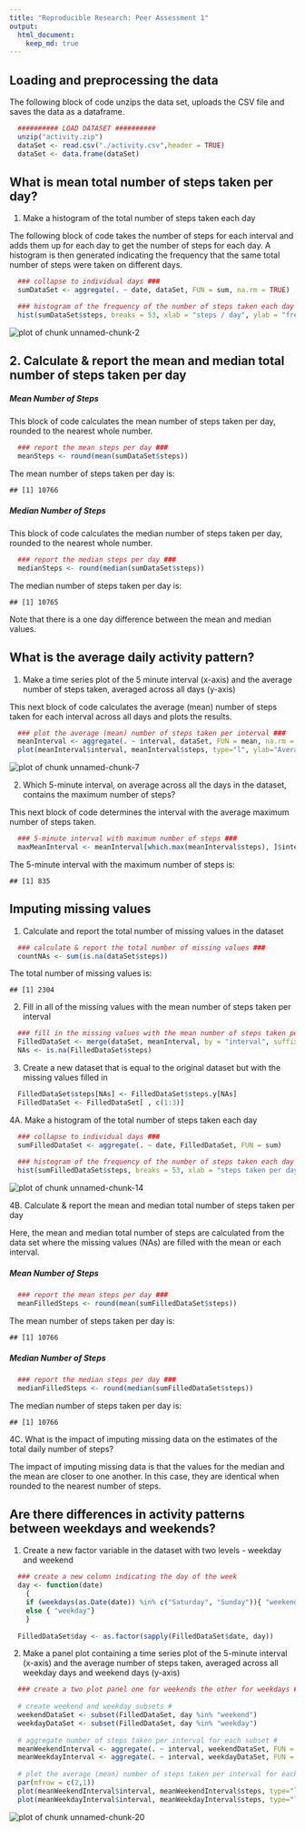 ```yaml
---
title: "Reproducible Research: Peer Assessment 1"
output: 
  html_document:
    keep_md: true
---
```



## Loading and preprocessing the data

The following block of code unzips the data set, uploads the CSV file and saves the data as a dataframe.


```r
  ########## LOAD DATASET ##########
  unzip("activity.zip")
  dataSet <- read.csv("./activity.csv",header = TRUE)
  dataSet <- data.frame(dataSet)
```


## What is mean total number of steps taken per day?

1. Make a histogram of the total number of steps taken each day

The following block of code takes the number of steps for each interval and adds them up for each day to get the number of steps for each day. A histogram is then generated indicating the frequency that the same total number of steps were taken on different days.


```r
  ### collapse to individual days ###
  sumDataSet <- aggregate(. ~ date, dataSet, FUN = sum, na.rm = TRUE)

  ### histogram of the frequency of the number of steps taken each day ###
  hist(sumDataSet$steps, breaks = 53, xlab = "steps / day", ylab = "frequency (count)", main = "Steps / Day", col = "green")
```

![plot of chunk unnamed-chunk-2](figure/unnamed-chunk-2-1.png) 


## 2. Calculate & report the mean and median total number of steps taken per day

##### Mean Number of Steps

This block of code calculates the mean number of steps taken per day, rounded to the nearest whole number.


```r
  ### report the mean steps per day ###
  meanSteps <- round(mean(sumDataSet$steps))  
```

The mean number of steps taken per day is:

```
## [1] 10766
```

##### Median Number of Steps

This block of code calculates the median number of steps taken per day, rounded to the nearest whole number.


```r
  ### report the median steps per day ###
  medianSteps <- round(median(sumDataSet$steps))
```


The median number of steps taken per day is:


```
## [1] 10765
```

Note that there is a one day difference between the mean and median values.

## What is the average daily activity pattern?

1. Make a time series plot of the 5 minute interval (x-axis) and the average number of steps taken, averaged across all days (y-axis)

This next block of code calculates the average (mean) number of steps taken for each interval across all days and plots the results.


```r
  ### plot the average (mean) number of steps taken per interval ###
  meanInterval <- aggregate(. ~ interval, dataSet, FUN = mean, na.rm = TRUE)
  plot(meanInterval$interval, meanInterval$steps, type="l", ylab="Average Number of Steps", xlab= "5 minute interval")
```

![plot of chunk unnamed-chunk-7](figure/unnamed-chunk-7-1.png) 


2. Which 5-minute interval, on average across all the days in the dataset, contains the maximum number of steps?

This next block of code determines the interval with the average maximum number of steps taken.


```r
  ### 5-minute interval with maximum number of steps ###
  maxMeanInterval <- meanInterval[which.max(meanInterval$steps), ]$interval
```

The 5-minute interval with the maximum number of steps is:

```
## [1] 835
```

## Imputing missing values

1. Calculate and report the total number of missing values in the dataset


```r
  ### calculate & report the total number of missing values ###
  countNAs <- sum(is.na(dataSet$steps))
```
  
The total number of missing values is: 


```
## [1] 2304
```


2. Fill in all of the missing values with the mean number of steps taken per interval

```r
  ### fill in the missing values with the mean number of steps taken per interval ###
  FilledDataSet <- merge(dataSet, meanInterval, by = "interval", suffixes = c("", ".y"))
  NAs <- is.na(FilledDataSet$steps)
```

3. Create a new dataset that is equal to the original dataset but with the missing values filled in

```r
  FilledDataSet$steps[NAs] <- FilledDataSet$steps.y[NAs]
  FilledDataSet <- FilledDataSet[ , c(1:3)]
```


4A. Make a histogram of the total number of steps taken each day

```r
  ### collapse to individual days ###
  sumFilledDataSet <- aggregate(. ~ date, FilledDataSet, FUN = sum)
  
  ### histogram of the frequency of the number of steps taken each day ###
  hist(sumFilledDataSet$steps, breaks = 53, xlab = "steps taken per day", ylab = "frequency (count)", main = "Steps Per Day", col = "green")
```

![plot of chunk unnamed-chunk-14](figure/unnamed-chunk-14-1.png) 

4B. Calculate & report the mean and median total number of steps taken per day

Here, the mean and median total number of steps are calculated from the data set where the missing values (NAs) are filled with the mean or each interval.

##### Mean Number of Steps


```r
  ### report the mean steps per day ###
  meanFilledSteps <- round(mean(sumFilledDataSet$steps))
```

The mean number of steps taken per day is: 

```
## [1] 10766
```

##### Median Number of Steps 

```r
  ### report the median steps per day ###
  medianFilledSteps <- round(median(sumFilledDataSet$steps))
```


The median number of steps taken per day is:

```
## [1] 10766
```


4C. What is the impact of imputing missing data on the estimates of the total daily number of steps?  

The impact of imputing missing data is that the values for the median and the mean are closer to one another.  In this case, they are identical when rounded to the nearest number of steps.



## Are there differences in activity patterns between weekdays and weekends?

1. Create a new factor variable in the dataset with two levels - weekday and weekend

```r
  ### create a new column indicating the day of the week
  day <- function(date) 
    {
    if (weekdays(as.Date(date)) %in% c("Saturday", "Sunday")){ "weekend"}
    else { "weekday"}
    }
  
  FilledDataSet$day <- as.factor(sapply(FilledDataSet$date, day))
```


2. Make a panel plot containing a time series plot of the 5-minute interval (x-axis) and the average number of steps taken, averaged across all weekday days and weekend days (y-axis)



```r
  ### create a two plot panel one for weekends the other for weekdays ###
  
  # create weekend and weekday subsets #
  weekendDataSet <- subset(FilledDataSet, day %in% "weekend")
  weekdayDataSet <- subset(FilledDataSet, day %in% "weekday")
  
  # aggregate number of steps taken per interval for each subset #
  meanWeekendInterval <- aggregate(. ~ interval, weekendDataSet, FUN = mean)
  meanWeekdayInterval <- aggregate(. ~ interval, weekdayDataSet, FUN = mean)
  
  # plot the average (mean) number of steps taken per interval for each subset #
  par(mfrow = c(2,1))
  plot(meanWeekendInterval$interval, meanWeekendInterval$steps, type="l", ylab="Steps", xlab= "Interval", main = "Weekend", bg = "white", ylim = c(0, 200))
  plot(meanWeekdayInterval$interval, meanWeekdayInterval$steps, type="l", ylab="Steps", xlab= "Interval", main = "Weekday", bg = "white", ylim = c(0, 200))
```

![plot of chunk unnamed-chunk-20](figure/unnamed-chunk-20-1.png) 
